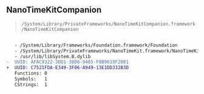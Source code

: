 ## NanoTimeKitCompanion

> `/System/Library/PrivateFrameworks/NanoTimeKitCompanion.framework/NanoTimeKitCompanion`

```diff

   - /System/Library/Frameworks/Foundation.framework/Foundation
   - /System/Library/PrivateFrameworks/NanoTimeKit.framework/NanoTimeKit
   - /usr/lib/libSystem.B.dylib
-  UUID: AFAC9322-3DD1-38D6-9485-F8B9619F2081
+  UUID: C7521FDA-E349-3F06-A949-13E1DD332B3D
   Functions: 0
   Symbols:   1
   CStrings:  1

```
